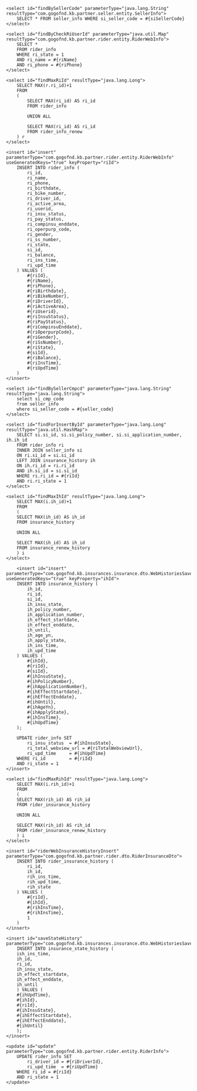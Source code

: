     <select id="findBySellerCode" parameterType="java.lang.String" resultType="com.gogofnd.kb.partner.seller.entity.SellerInfo">
        SELECT * FROM seller_info WHERE si_seller_code = #{siSellerCode}
    </select>

    <select id="findByCheckRiUserId" parameterType="java.util.Map" resultType="com.gogofnd.kb.partner.rider.entity.RiderWebInfo">
        SELECT *
        FROM rider_info
        WHERE ri_state = 1
        AND ri_name = #{riName}
        AND ri_phone = #{riPhone}
    </select>

    <select id="findMaxRiId" resultType="java.lang.Long">
        SELECT MAX(r.ri_id)+1
        FROM
        (
            SELECT MAX(ri_id) AS ri_id
            FROM rider_info

            UNION ALL

            SELECT MAX(ri_id) AS ri_id
            FROM rider_info_renew
        ) r
    </select>

    <insert id="insert" parameterType="com.gogofnd.kb.partner.rider.entity.RiderWebInfo" useGeneratedKeys="true" keyProperty="riId">
        INSERT INTO rider_info (
            ri_id,
            ri_name,
            ri_phone,
            ri_birthdate,
            ri_bike_number,
            ri_driver_id,
            ri_active_area,
            ri_userid,
            ri_insu_status,
            ri_pay_status,
            ri_compinsu_enddate,
            ri_operpurp_code,
            ri_gender,
            ri_ss_number,
            ri_state,
            si_id,
            ri_balance,
            ri_ins_time,
            ri_upd_time
        ) VALUES (
            #{riId},
            #{riName},
            #{riPhone},
            #{riBirthdate},
            #{riBikeNumber},
            #{riDriverId},
            #{riActiveArea},
            #{riUserid},
            #{riInsuStatus},
            #{riPayStatus},
            #{riCompinsuEnddate},
            #{riOperpurpCode},
            #{riGender},
            #{riSsNumber},
            #{riState},
            #{siId},
            #{riBalance},
            #{riInsTime},
            #{riUpdTime}
        )
    </insert>

    <select id="findBySellerCmpcd" parameterType="java.lang.String" resultType="java.lang.String">
        select si_cmp_code
        from seller_info
        where si_seller_code = #{seller_code}
    </select>

    <select id="findForInsertById" parameterType="java.lang.Long" resultType="java.util.HashMap">
        SELECT si.si_id, si.si_policy_number, si.si_application_number, ih.ih_id
        FROM rider_info ri
        INNER JOIN seller_info si
        ON ri.si_id = si.si_id
        LEFT JOIN insurance_history ih
        ON ih.ri_id = ri.ri_id
        AND ih.si_id = si.si_id
        WHERE ri.ri_id = #{riId}
        AND ri.ri_state = 1
    </select>

    <select id="findMaxIhId" resultType="java.lang.Long">
        SELECT MAX(i.ih_id)+1
        FROM
        (
        SELECT MAX(ih_id) AS ih_id
        FROM insurance_history

        UNION ALL

        SELECT MAX(ih_id) AS ih_id
        FROM insurance_renew_history
        ) i
    </select>

        <insert id="insert" parameterType="com.gogofnd.kb.insurances.insurance.dto.WebHistoriesSaveDto" useGeneratedKeys="true" keyProperty="ihId">
        INSERT INTO insurance_history (
            ih_id,
            ri_id,
            si_id,
            ih_insu_state,
            ih_policy_number,
            ih_application_number,
            ih_effect_startdate,
            ih_effect_enddate,
            ih_until,
            ih_age_yn,
            ih_apply_state,
            ih_ins_time,
            ih_upd_time
        ) VALUES (
            #{ihId},
            #{riId},
            #{siId},
            #{ihInsuState},
            #{ihPolicyNumber},
            #{ihApplicationNumber},
            #{ihEffectStartdate},
            #{ihEffectEnddate},
            #{ihUntil},
            #{ihAgeYn},
            #{ihApplyState},
            #{ihInsTime},
            #{ihUpdTime}
        );

        UPDATE rider_info SET
            ri_insu_status  = #{ihInsuState},
            ri_total_webview_url = #{riTotalWebviewUrl},
            ri_upd_time     = #{ihUpdTime}
        WHERE ri_id         = #{riId}
        AND ri_state = 1
    </insert>

    <select id="findMaxRihId" resultType="java.lang.Long">
        SELECT MAX(i.rih_id)+1
        FROM
        (
        SELECT MAX(rih_id) AS rih_id
        FROM rider_insurance_history

        UNION ALL

        SELECT MAX(rih_id) AS rih_id
        FROM rider_insurance_renew_history
        ) i
    </select>

    <insert id="riderWebInsuranceHistoryInsert" parameterType="com.gogofnd.kb.partner.rider.dto.RiderInsuranceDto">
        INSERT INTO rider_insurance_history (
            ri_id,
            ih_id,
            rih_ins_time,
            rih_upd_time,
            rih_state
        ) VALUES (
            #{riId},
            #{ihId},
            #{rihInsTime},
            #{rihInsTime},
            1
        )
    </insert>

    <insert id="saveStateHistory" parameterType="com.gogofnd.kb.insurances.insurance.dto.WebHistoriesSaveDto">
        INSERT INTO insurance_state_history (
        ish_ins_time,
        ih_id,
        ri_id,
        ih_insu_state,
        ih_effect_startdate,
        ih_effect_enddate,
        ih_until
        ) VALUES (
        #{ihUpdTime},
        #{ihId},
        #{riId},
        #{ihInsuState},
        #{ihEffectStartdate},
        #{ihEffectEnddate},
        #{ihUntil}
        );
    </insert>

    <update id="update" parameterType="com.gogofnd.kb.partner.rider.entity.RiderInfo">
        UPDATE rider_info SET
            ri_driver_id = #{riDriverId},
            ri_upd_time  = #{riUpdTime}
        WHERE ri_id = #{riId}
        AND ri_state = 1
    </update>

